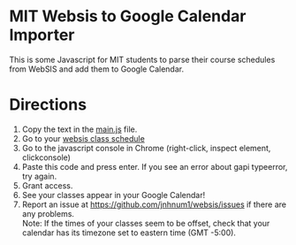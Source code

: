 MIT Websis to Google Calendar Importer
======

This is some Javascript for MIT students to parse their course schedules from
WebSIS and add them to Google Calendar. 
# Directions
 1. Copy the text in the [main.js](main.js) file.
 2. Go to your [websis class schedule](https://student.mit.edu/cgi-bin/sfprwsch.sh)
 3. Go to the javascript console in Chrome (right-click, inspect element, clickconsole)
 4. Paste this code and press enter.  If you see an error about gapi typeerror, try again.
 5. Grant access.
 6. See your classes appear in your Google Calendar!
 7. Report an issue at https://github.com/jnhnum1/websis/issues if there are any problems.  
Note: If the times of your classes seem to be offset, check that your calendar has its timezone set to eastern time (GMT -5:00).
